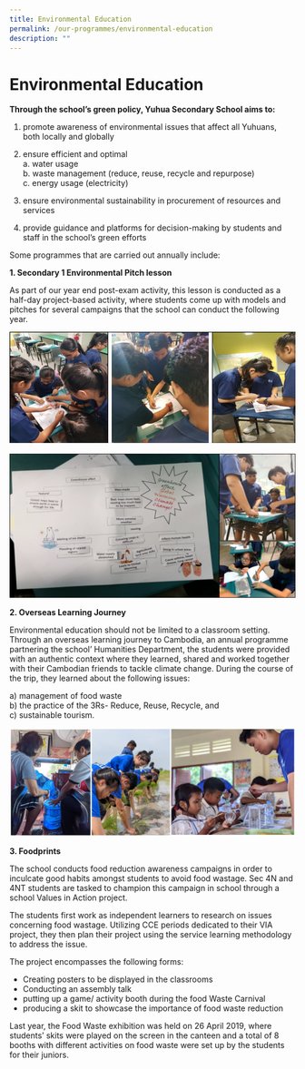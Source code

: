 ```yaml
---
title: Environmental Education
permalink: /our-programmes/environmental-education
description: ""
---
```

# **Environmental Education**

**Through the school’s green policy, Yuhua Secondary School aims to:**

1. promote awareness of environmental issues that affect all Yuhuans, both locally and globally 

2. ensure efficient and optimal    
a. water usage    
b. waste management (reduce, reuse, recycle and repurpose)    
c. energy usage (electricity) 

3. ensure environmental sustainability in procurement of resources and services 
4. provide guidance and platforms for decision-making by students and staff in the school’s green efforts

Some programmes that are carried out annually include:

**1. Secondary 1 Environmental Pitch lesson** 

As part of our year end post-exam activity, this lesson is conducted as a half-day project-based activity, where students come up with models and pitches for several campaigns that the school can conduct the following year.

![](/images/Picture1%20(3).png)

![](/images/Picture1%20(2).png)

**2\. Overseas Learning Journey**  

Environmental education should not be limited to a classroom setting. Through an overseas learning journey to Cambodia, an annual programme partnering the school’ Humanities Department, the students were provided with an authentic context where they learned, shared and worked together with their Cambodian friends to tackle climate change. During the course of the trip, they learned about the following issues:

a) management of food waste   
b) the practice of the 3Rs- Reduce, Reuse, Recycle, and   
c) sustainable tourism.

![](/images/EE2.png)

**3. Foodprints** 

The school conducts food reduction awareness campaigns in order to inculcate good habits amongst students to avoid food wastage. Sec 4N and 4NT students are tasked to champion this campaign in school through a school Values in Action project. 

The students first work as independent learners to research on issues concerning food wastage. Utilizing CCE periods dedicated to their VIA project, they then plan their project using the service learning methodology to address the issue. 

The project encompasses the following forms: 

* Creating posters to be displayed in the classrooms
* Conducting an assembly talk
* putting up a game/ activity booth during the food Waste Carnival
* producing a skit to showcase the importance of food waste reduction

Last year, the Food Waste exhibition was held on 26 April 2019, where students’ skits were played on the screen in the canteen and a total of 8 booths with different activities on food waste were set up by the students for their juniors.